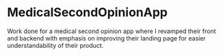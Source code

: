 # MedicalSecondOpinionApp
Work done for a medical second opinion app where I revamped their front and backend with emphasis on improving their landing page for easier understandability of their product. 
